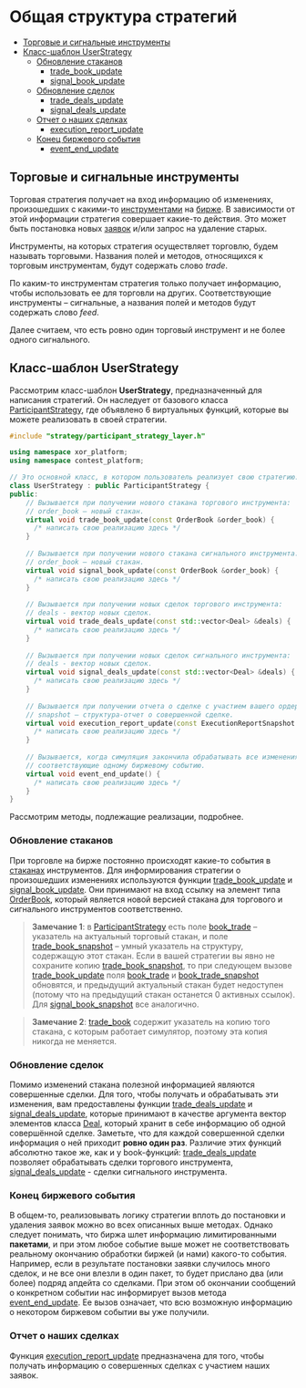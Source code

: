 # Общая структура стратегий

* [Торговые и сигнальные инструменты](#trade_and_feed_instruments)
* [Класс-шаблон UserStrategy](#user_strategy)
    * [Обновление стаканов](#book_update)
      * [trade_book_update](#book_update)
      * [signal_book_update](#book_update)
    * [Обновление сделок](#deals_update)
      * [trade_deals_update](#deals_update)
      * [signal_deals_update](#deals_update)
    * [Отчет о наших сделках](#execution_report)
      * [execution_report_update](#execution_report)
    * [Конец биржевого события](#event_end)
      * [event_end_update](#event_end)

<a name = "trade_and_feed_instruments"></a>
## Торговые и сигнальные инструменты
Торговая стратегия получает на вход информацию об изменениях, произошедших с какими-то [инструментами](../glossary.md#instrument) на [бирже](../glossary.md#exchange). В зависимости от этой информации стратегия совершает какие-то действия. Это может быть постановка новых [заявок](../glossary.md#order) и/или запрос на удаление старых. 

Инструменты, на которых стратегия осуществляет торговлю, будем называть торговыми. Названия полей и методов, относящихся к торговым инструментам, будут содержать слово *trade*. 

По каким-то инструментам стратегия только получает информацию, чтобы использовать ее для торговли на других. Соответствующие инструменты – сигнальные, а названия полей и методов будут содержать слово *feed*.

Далее считаем, что есть ровно один торговый инструмент и не более одного сигнального.

<a name = "user_strategy"></a>
## Класс-шаблон UserStrategy
Рассмотрим класс-шаблон **UserStrategy**, предназначенный для написания стратегий. Он наследует от базового класса [ParticipantStrategy](../../api/ParticipantStrategy.md), где объявлено 6 виртуальных функций, которые вы можете реализовать в своей стратегии.

```cpp
#include "strategy/participant_strategy_layer.h"

using namespace xor_platform;
using namespace contest_platform;

// Это основной класс, в котором пользователь реализует свою стратегию.
class UserStrategy : public ParticipantStrategy {
public:  
    // Вызывается при получении нового стакана торгового инструмента:
    // order_book – новый стакан.
    virtual void trade_book_update(const OrderBook &order_book) {
      /* написать свою реализацию здесь */
    }
    
    // Вызывается при получении нового стакана сигнального инструмента:
    // order_book – новый стакан.
    virtual void signal_book_update(const OrderBook &order_book) {
      /* написать свою реализацию здесь */
    }
    
    // Вызывается при получении новых сделок торгового инструмента:
    // deals - вектор новых сделок.
    virtual void trade_deals_update(const std::vector<Deal> &deals) {
      /* написать свою реализацию здесь */
    }
    
    // Вызывается при получении новых сделок сигнального инструмента:
    // deals - вектор новых сделок.
    virtual void signal_deals_update(const std::vector<Deal> &deals) {
      /* написать свою реализацию здесь */
    }
    
    // Вызывается при получении отчета о сделке с участием вашего ордера:
    // snapshot – структура-отчет о совершенной сделке.
    virtual void execution_report_update(const ExecutionReportSnapshot &snapshot) {
      /* написать свою реализацию здесь */
    }
    
    // Вызывается, когда симуляция закончила обрабатывать все изменения,
    // соответствующие одному биржевому событию.
    virtual void event_end_update() {
      /* написать свою реализацию здесь */
    }
}
```

Рассмотрим методы, подлежащие реализации, подробнее.

<a name="book_update"></a>
### Обновление стаканов
При торговле на бирже постоянно происходят какие-то события в [стаканах](../glossary.md#order_book) инструментов. Для информирования стратегии о произошедших изменениях используются функции <a name="trade_book_update"></a>[trade_book_update](../../api/ParticipantStrategy.md#trade_book_update) и <a name="signal_book_update"></a>[signal_book_update](../../api/ParticipantStrategy.md#signal_book_update). Они принимают на вход ссылку на элемент типа [OrderBook](../../api/OrderBook.md), который является новой версией стакана для торгового и сигнального инструментов соответственно.

>**Замечание 1**: в [ParticipantStrategy](../../api/ParticipantStrategy.md) есть поле [book_trade](../../api/ParticipantStrategy.md#trade_book) – указатель на актуальный торговый стакан, и поле [trade_book_snapshot](../../api/ParticipantStrategy.md#trade_book_snapshot) – умный указатель на структуру, содержащую этот стакан. Если в вашей стратегии вы явно не сохраните копию [trade_book_snapshot](../../api/ParticipantStrategy.md#trade_book_snapshot), то при следующем вызове [trade_book_update](../../api/ParticipantStrategy.md#trade_book_update) поля [book_trade](../../api/ParticipantStrategy.md#trade_book) и [book_trade_snapshot](../../api/ParticipantStrategy.md#trade_book_snapshot) обновятся, и предыдущий актуальный стакан будет недоступен (потому что на предыдущий стакан останется 0 активных ссылок). Для [signal_book_snapshot](../../api/ParticipantStrategy.md#signal_book_snapshot) все аналогично.

>**Замечание 2**: [trade_book](../../api/ParticipantStrategy.md#trade_book) содержит указатель на копию того стакана, с которым работает симулятор, поэтому эта копия никогда не меняется.

<a name="deals_update"></a>
### Обновление сделок
Помимо изменений стакана полезной информацией являются совершенные сделки. Для того, чтобы получать и обрабатывать эти изменения, вам предоставлены функции [trade_deals_update](../../api/ParticipantStrategy.md#trade_deals_update) и [signal_deals_update](../../api/ParticipantStrategy.md#signal_deals_update), которые принимают в качестве аргумента вектор элементов класса [Deal](../../api/Deal.md), который хранит в себе информацию об одной совершённой сделке. Заметьте, что для каждой совершенной сделки информация о ней приходит **ровно один раз**. Различие этих функций абсолютно такое же, как и у book-функций: [trade_deals_update](../../api/ParticipantStrategy.md#trade_deals_update) позволяет обрабатывать сделки торгового инструмента, [signal_deals_update](../../api/ParticipantStrategy.md#signal_deals_update) - сделки сигнального инструмента.

<a name="event_end"></a>
### Конец биржевого события
В общем-то, реализовывать логику стратегии вплоть до постановки и удаления заявок можно во всех описанных выше методах. Однако следует понимать, что биржа шлет информацию лимитированными **пакетами**, и при этом любое событие выше может не соответствовать реальному окончанию обработки биржей (и нами) какого-то события. Например, если в результате постановки заявки случилось много сделок, и не все они влезли в один пакет, то будет прислано два (или более) подряд апдейта со сделками. При этом об окончании сообщений о конкретном событии нас информирует вызов метода [event_end_update](../../api/ParticipantStrategy.md#event_end_update). Ее вызов означает, что всю возможную информацию о некотором биржевом событии вы уже получили.

<a name="execution_report"></a>
### Отчет о наших сделках
Функция [execution_report_update](../../api/ParticipantStrategy.md#execution_report_update) предназначена для того, чтобы получать информацию о совершенных сделках с участием наших заявок.
